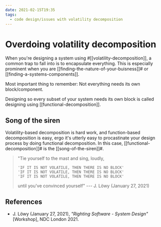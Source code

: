 ```yaml
---
date: 2021-02-15T19:35
tags: 
  - code design/issues with volatility decomposition
---
```


# Overdoing volatility decomposition

When you're designing a system using #[[volatility-decomposition]], a common trap to
fall into is to encapsulate everything. This is especially prominent when you are
[[finding-the-nature-of-your-buisness]]# or [[finding-a-systems-components]].

Most important thing to remember: Not everything needs its own block/component.

Designing so every subset of your system needs its own block is called
designing using [[functional-decomposition]].

## Song of the siren

Volatility-based decomposition is hard work, and function-based decomposition is
easy, ergo it's utterly easy to procastinate your design process by doing
functional decomposition. In this case, [[functional-decomposition]]# is the
[[song-of-the-siren]]#.

> "Tie yourself to the mast and sing, loudly,
>
>     'IF IT IS NOT VOLATILE, THEN THERE IS NO BLOCK'
>     'IF IT IS NOT VOLATILE, THEN THERE IS NO BLOCK'
>     'IF IT IS NOT VOLATILE, THEN THERE IS NO BLOCK'
> 
> until you've convinced yourself"
> --- J. Löwy (January 27, 2021)

## References

- J. Löwy (January 27, 2021), *"Righting Software - System Design"* [Workshop],
  NDC London 2021.
